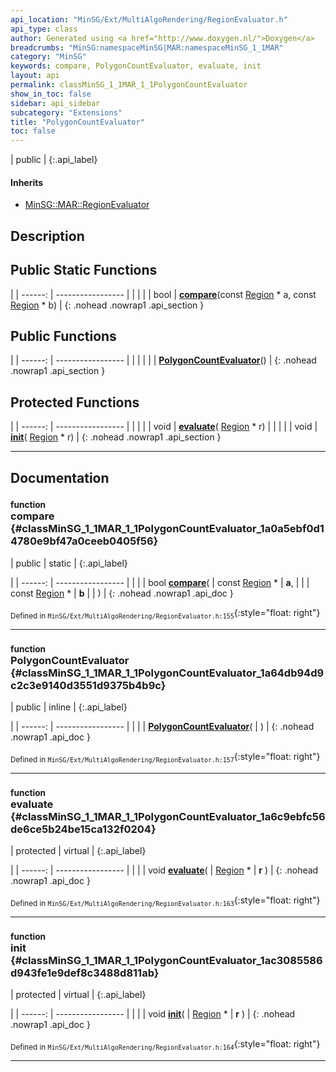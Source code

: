 ```yaml
---
api_location: "MinSG/Ext/MultiAlgoRendering/RegionEvaluator.h"
api_type: class
author: Generated using <a href="http://www.doxygen.nl/">Doxygen</a>
breadcrumbs: "MinSG:namespaceMinSG|MAR:namespaceMinSG_1_1MAR"
category: "MinSG"
keywords: compare, PolygonCountEvaluator, evaluate, init
layout: api
permalink: classMinSG_1_1MAR_1_1PolygonCountEvaluator
show_in_toc: false
sidebar: api_sidebar
subcategory: "Extensions"
title: "PolygonCountEvaluator"
toc: false
---
```


| public |
{:.api_label}

#### Inherits

* [MinSG::MAR::RegionEvaluator](classMinSG_1_1MAR_1_1RegionEvaluator)


## Description





## Public Static Functions

|
| ------: | ----------------- |
|  | |
| bool | **[compare](#classMinSG_1_1MAR_1_1PolygonCountEvaluator_1a0a5ebf0d14780e9bf47a0ceeb0405f56)**(const [Region](classMinSG_1_1MAR_1_1Region) * a, const [Region](classMinSG_1_1MAR_1_1Region) * b) |
{: .nohead .nowrap1 .api_section }


## Public Functions

|
| ------: | ----------------- |
|  | |
|  | **[PolygonCountEvaluator](#classMinSG_1_1MAR_1_1PolygonCountEvaluator_1a64db94d9c2c3e9140d3551d9375b4b9c)**() |
{: .nohead .nowrap1 .api_section }


## Protected Functions

|
| ------: | ----------------- |
|  | |
| void | **[evaluate](#classMinSG_1_1MAR_1_1PolygonCountEvaluator_1a6c9ebfc56de6ce5b24be15ca132f0204)**( [Region](classMinSG_1_1MAR_1_1Region) * r) |
|  | |
| void | **[init](#classMinSG_1_1MAR_1_1PolygonCountEvaluator_1ac3085586d943fe1e9def8c3488d811ab)**( [Region](classMinSG_1_1MAR_1_1Region) * r) |
{: .nohead .nowrap1 .api_section }


-------------------------------------------------------------------

## Documentation

### <small>function</small><br/> compare {#classMinSG_1_1MAR_1_1PolygonCountEvaluator_1a0a5ebf0d14780e9bf47a0ceeb0405f56}

| public | static |
{:.api_label}

|
| ------: | ----------------- |
|  |
| bool **[compare](#classMinSG_1_1MAR_1_1PolygonCountEvaluator_1a0a5ebf0d14780e9bf47a0ceeb0405f56)**( | const [Region](classMinSG_1_1MAR_1_1Region) * | **a**, |
| | const [Region](classMinSG_1_1MAR_1_1Region) * | **b** |
|   ) |
{: .nohead .nowrap1 .api_doc }





<sub>Defined in `MinSG/Ext/MultiAlgoRendering/RegionEvaluator.h:155`</sub>{:style="float: right"}

-------------------------------------------------------------------

### <small>function</small><br/> PolygonCountEvaluator {#classMinSG_1_1MAR_1_1PolygonCountEvaluator_1a64db94d9c2c3e9140d3551d9375b4b9c}

| public | inline |
{:.api_label}

|
| ------: | ----------------- |
|  |
|  **[PolygonCountEvaluator](#classMinSG_1_1MAR_1_1PolygonCountEvaluator_1a64db94d9c2c3e9140d3551d9375b4b9c)**( |  ) |
{: .nohead .nowrap1 .api_doc }





<sub>Defined in `MinSG/Ext/MultiAlgoRendering/RegionEvaluator.h:157`</sub>{:style="float: right"}

-------------------------------------------------------------------

### <small>function</small><br/> evaluate {#classMinSG_1_1MAR_1_1PolygonCountEvaluator_1a6c9ebfc56de6ce5b24be15ca132f0204}

| protected | virtual |
{:.api_label}

|
| ------: | ----------------- |
|  |
| void **[evaluate](#classMinSG_1_1MAR_1_1PolygonCountEvaluator_1a6c9ebfc56de6ce5b24be15ca132f0204)**( |  [Region](classMinSG_1_1MAR_1_1Region) * | **r** ) |
{: .nohead .nowrap1 .api_doc }





<sub>Defined in `MinSG/Ext/MultiAlgoRendering/RegionEvaluator.h:163`</sub>{:style="float: right"}

-------------------------------------------------------------------

### <small>function</small><br/> init {#classMinSG_1_1MAR_1_1PolygonCountEvaluator_1ac3085586d943fe1e9def8c3488d811ab}

| protected | virtual |
{:.api_label}

|
| ------: | ----------------- |
|  |
| void **[init](#classMinSG_1_1MAR_1_1PolygonCountEvaluator_1ac3085586d943fe1e9def8c3488d811ab)**( |  [Region](classMinSG_1_1MAR_1_1Region) * | **r** ) |
{: .nohead .nowrap1 .api_doc }





<sub>Defined in `MinSG/Ext/MultiAlgoRendering/RegionEvaluator.h:164`</sub>{:style="float: right"}

-------------------------------------------------------------------

